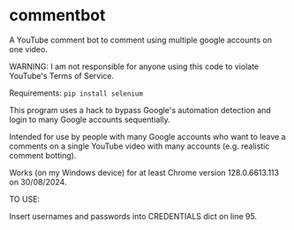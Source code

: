 # commentbot
A YouTube comment bot to comment using multiple google accounts on one video.

WARNING: I am not responsible for anyone using this code to violate YouTube's Terms of Service.

Requirements:
`pip install selenium`

This program uses a hack to bypass Google's automation detection and login to many Google accounts sequentially.

Intended for use by people with many Google accounts who want to leave a comments on a single YouTube video with many accounts (e.g. realistic comment botting).

Works (on my Windows device) for at least Chrome version 128.0.6613.113 on 30/08/2024.

TO USE:

Insert usernames and passwords into CREDENTIALS dict on line 95.
